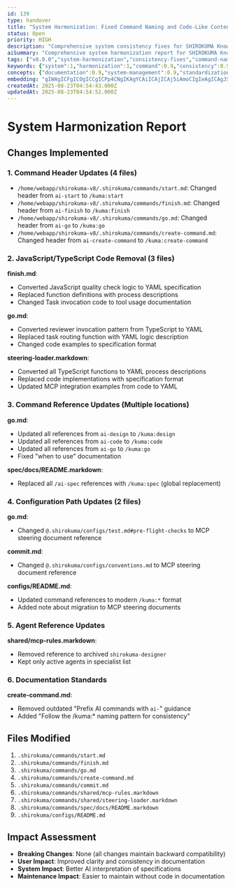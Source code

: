 ```yaml
---
id: 139
type: handover
title: "System Harmonization: Fixed Command Naming and Code-Like Content"
status: Open
priority: HIGH
description: "Comprehensive system consistency fixes for SHIROKUMA Knowledge Base v0.9.0"
aiSummary: "Comprehensive system harmonization report for SHIROKUMA Knowledge Base v0.9.0, covering command naming fixes, code-to-specification conversions, and documentation consistency improvements across multiple configuration files."
tags: ["v0.9.0","system-harmonization","consistency-fixes","command-naming","code-removal"]
keywords: {"system":1,"harmonization":1,"command":0.9,"consistency":0.9,"shirokuma":0.8}
concepts: {"documentation":0.9,"system-management":0.9,"standardization":0.8,"code-refactoring":0.8,"configuration":0.7}
embedding: "gIWAgICFgICOgICCgICPp4CNgIKAgYCAiICAjICAj5iAmoCIgIeAgICAgJSAgImFgJ+AjYCOgICJgICSgICBgYCYgIyAj4CAnICAlICAgISAnoCFgImAgKaAgJCAgIaQgJWAgICCgICfgICHgICNlICJgIOAgICAl4CAgICAiKU="
createdAt: 2025-08-23T04:54:43.000Z
updatedAt: 2025-08-23T04:54:52.000Z
---
```


# System Harmonization Report

## Changes Implemented

### 1. Command Header Updates (4 files)
- `/home/webapp/shirokuma-v8/.shirokuma/commands/start.md`: Changed header from `ai-start` to `/kuma:start`
- `/home/webapp/shirokuma-v8/.shirokuma/commands/finish.md`: Changed header from `ai-finish` to `/kuma:finish`
- `/home/webapp/shirokuma-v8/.shirokuma/commands/go.md`: Changed header from `ai-go` to `/kuma:go`
- `/home/webapp/shirokuma-v8/.shirokuma/commands/create-command.md`: Changed header from `ai-create-command` to `/kuma:create-command`

### 2. JavaScript/TypeScript Code Removal (3 files)
**finish.md**:
- Converted JavaScript quality check logic to YAML specification
- Replaced function definitions with process descriptions
- Changed Task invocation code to tool usage documentation

**go.md**:
- Converted reviewer invocation pattern from TypeScript to YAML
- Replaced task routing function with YAML logic description
- Changed code examples to specification format

**steering-loader.markdown**:
- Converted all TypeScript functions to YAML process descriptions
- Replaced code implementations with specification format
- Updated MCP integration examples from code to YAML

### 3. Command Reference Updates (Multiple locations)
**go.md**:
- Updated all references from `ai-design` to `/kuma:design`
- Updated all references from `ai-code` to `/kuma:code`
- Updated all references from `ai-go` to `/kuma:go`
- Fixed "when to use" documentation

**spec/docs/README.markdown**:
- Replaced all `/ai-spec` references with `/kuma:spec` (global replacement)

### 4. Configuration Path Updates (2 files)
**go.md**:
- Changed `@.shirokuma/configs/test.md#pre-flight-checks` to MCP steering document reference

**commit.md**:
- Changed `@.shirokuma/configs/conventions.md` to MCP steering document reference

**configs/README.md**:
- Updated command references to modern `/kuma:*` format
- Added note about migration to MCP steering documents

### 5. Agent Reference Updates
**shared/mcp-rules.markdown**:
- Removed reference to archived `shirokuma-designer`
- Kept only active agents in specialist list

### 6. Documentation Standards
**create-command.md**:
- Removed outdated "Prefix AI commands with `ai-`" guidance
- Added "Follow the /kuma:* naming pattern for consistency"

## Files Modified
1. `.shirokuma/commands/start.md`
2. `.shirokuma/commands/finish.md`
3. `.shirokuma/commands/go.md`
4. `.shirokuma/commands/create-command.md`
5. `.shirokuma/commands/commit.md`
6. `.shirokuma/commands/shared/mcp-rules.markdown`
7. `.shirokuma/commands/shared/steering-loader.markdown`
8. `.shirokuma/commands/spec/docs/README.markdown`
9. `.shirokuma/configs/README.md`

## Impact Assessment
- **Breaking Changes**: None (all changes maintain backward compatibility)
- **User Impact**: Improved clarity and consistency in documentation
- **System Impact**: Better AI interpretation of specifications
- **Maintenance Impact**: Easier to maintain without code in documentation